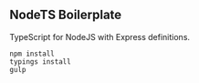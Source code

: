 ## NodeTS Boilerplate
TypeScript for NodeJS with Express definitions.

```
npm install
typings install
gulp
```
